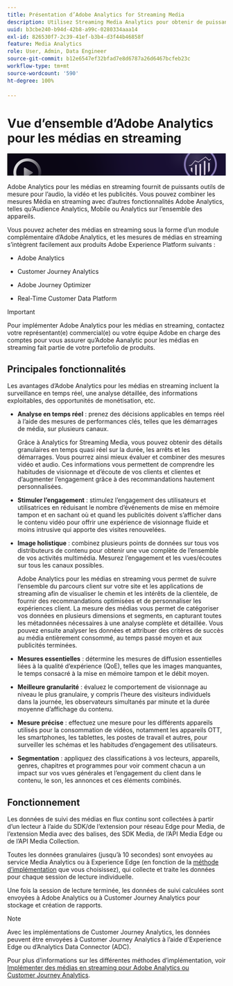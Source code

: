 ```yaml
---
title: Présentation d’Adobe Analytics for Streaming Media
description: Utilisez Streaming Media Analytics pour obtenir de puissantes informations sur le contenu, l’audio et les publicités.
uuid: b3cbe240-b94d-42b8-a99c-0280334aaa14
exl-id: 826530f7-2c39-41ef-b3b4-d3f44b46858f
feature: Media Analytics
role: User, Admin, Data Engineer
source-git-commit: b12e6547ef32bfad7e8d6787a26d6467bcfeb23c
workflow-type: tm+mt
source-wordcount: '590'
ht-degree: 100%

---
```


# Vue d’ensemble d’Adobe Analytics pour les médias en streaming

![Bannière](./assets/media_analytics_banner.png)

Adobe Analytics pour les médias en streaming fournit de puissants outils de mesure pour l’audio, la vidéo et les publicités. Vous pouvez combiner les mesures Média en streaming avec d’autres fonctionnalités Adobe Analytics, telles qu’Audience Analytics, Mobile ou Analytics sur l’ensemble des appareils.

Vous pouvez acheter des médias en streaming sous la forme d’un module complémentaire d’Adobe Analytics<!-- update this when SKUs are available for other AEP products -->, et les mesures de médias en streaming s’intègrent facilement aux produits Adobe Experience Platform suivants :

* Adobe Analytics

* Customer Journey Analytics

* Adobe Journey Optimizer

* Real-Time Customer Data Platform

>[!IMPORTANT]
>
>Pour implémenter Adobe Analytics pour les médias en streaming, contactez votre représentant(e) commercial(e) ou votre équipe Adobe en charge des comptes pour vous assurer qu’Adobe Aanalytic pour les médias en streaming fait partie de votre portefolio de produits.

## Principales fonctionnalités

Les avantages d’Adobe Analytics pour les médias en streaming incluent la surveillance en temps réel, une analyse détaillée, des informations exploitables, des opportunités de monétisation, etc.

* **Analyse en temps réel** : prenez des décisions applicables en temps réel à l’aide des mesures de performances clés, telles que les démarrages de média, sur plusieurs canaux.

  Grâce à Analytics for Streaming Media, vous pouvez obtenir des détails granulaires en temps quasi réel sur la durée, les arrêts et les démarrages. Vous pourrez ainsi mieux évaluer et combiner des mesures vidéo et audio. Ces informations vous permettent de comprendre les habitudes de visionnage et d’écoute de vos clients et clientes et d’augmenter l’engagement grâce à des recommandations hautement personnalisées.

* **Stimuler l’engagement** : stimulez l’engagement des utilisateurs et utilisatrices en réduisant le nombre d’événements de mise en mémoire tampon et en sachant où et quand les publicités doivent s’afficher dans le contenu vidéo pour offrir une expérience de visionnage fluide et moins intrusive qui apporte des visites renouvelées.

* **Image holistique** : combinez plusieurs points de données sur tous vos distributeurs de contenu pour obtenir une vue complète de l’ensemble de vos activités multimédia. Mesurez l’engagement et les vues/écoutes sur tous les canaux possibles.

  Adobe Analytics pour les médias en streaming vous permet de suivre l’ensemble du parcours client sur votre site et les applications de streaming afin de visualiser le chemin et les intérêts de la clientèle, de fournir des recommandations optimisées et de personnaliser les expériences client.  La mesure des médias vous permet de catégoriser vos données en plusieurs dimensions et segments, en capturant toutes les métadonnées nécessaires à une analyse complète et détaillée. Vous pouvez ensuite analyser les données et attribuer des critères de succès au média entièrement consommé, au temps passé moyen et aux publicités terminées.

* **Mesures essentielles** : détermine les mesures de diffusion essentielles liées à la qualité d’expérience (QoE), telles que les images manquantes, le temps consacré à la mise en mémoire tampon et le débit moyen.

* **Meilleure granularité** : évaluez le comportement de visionnage au niveau le plus granulaire, y compris l’heure des visiteurs individuels dans la journée, les observateurs simultanés par minute et la durée moyenne d’affichage du contenu.

* **Mesure précise** : effectuez une mesure pour les différents appareils utilisés pour la consommation de vidéos, notamment les appareils OTT, les smartphones, les tablettes, les postes de travail et autres, pour surveiller les schémas et les habitudes d’engagement des utilisateurs.

* **Segmentation** : appliquez des classifications à vos lecteurs, appareils, genres, chapitres et programmes pour voir comment chacun a un impact sur vos vues générales et l’engagement du client dans le contenu, le son, les annonces et ces éléments combinés.


## Fonctionnement

Les données de suivi des médias en flux continu sont collectées à partir d’un lecteur à l’aide du SDK/de l’extension pour réseau Edge pour Media, de l’extension Media avec des balises, des SDK Media, de l’API Media Edge ou de l’API Media Collection.

Toutes les données granulaires (jusqu’à 10 secondes) sont envoyées au service Media Analytics ou à Experience Edge (en fonction de la [méthode d’implémentation](/help/implementation/overview.md) que vous choisissez), qui collecte et traite les données pour chaque session de lecture individuelle.

Une fois la session de lecture terminée, les données de suivi calculées sont envoyées à Adobe Analytics ou à Customer Journey Analytics pour stockage et création de rapports.

>[!NOTE]
>
>Avec les implémentations de Customer Journey Analytics, les données peuvent être envoyées à Customer Journey Analytics à l’aide d’Experience Edge ou d’Analytics Data Connector (ADC).


Pour plus d’informations sur les différentes méthodes d’implémentation, voir [Implémenter des médias en streaming pour Adobe Analytics ou Customer Journey Analytics](/help/implementation/overview.md).
